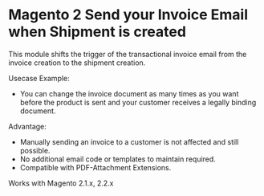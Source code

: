 # Magento 2 Send your Invoice Email when Shipment is created

This module shifts the trigger of the transactional invoice email from the invoice creation to the shipment creation. 

Usecase Example:
- You can change the invoice document as many times as you want before the product is sent and your customer receives a legally binding document. 


Advantage:
- Manually sending an invoice to a customer is not affected and still possible.
- No additional email code or templates to maintain required.
- Compatible with PDF-Attachment Extensions.

Works with Magento 2.1.x, 2.2.x
